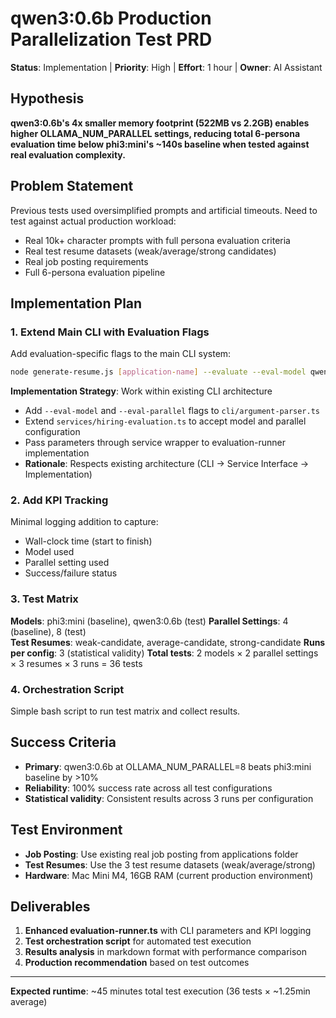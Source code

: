 # qwen3:0.6b Production Parallelization Test PRD

**Status**: Implementation | **Priority**: High | **Effort**: 1 hour | **Owner**: AI Assistant

## Hypothesis
**qwen3:0.6b's 4x smaller memory footprint (522MB vs 2.2GB) enables higher OLLAMA_NUM_PARALLEL settings, reducing total 6-persona evaluation time below phi3:mini's ~140s baseline when tested against real evaluation complexity.**

## Problem Statement
Previous tests used oversimplified prompts and artificial timeouts. Need to test against actual production workload:
- Real 10k+ character prompts with full persona evaluation criteria
- Real test resume datasets (weak/average/strong candidates)
- Real job posting requirements
- Full 6-persona evaluation pipeline

## Implementation Plan

### 1. Extend Main CLI with Evaluation Flags
Add evaluation-specific flags to the main CLI system:
```bash
node generate-resume.js [application-name] --evaluate --eval-model qwen3:0.6b --eval-parallel 8
```

**Implementation Strategy**: Work within existing CLI architecture
- Add `--eval-model` and `--eval-parallel` flags to `cli/argument-parser.ts`
- Extend `services/hiring-evaluation.ts` to accept model and parallel configuration
- Pass parameters through service wrapper to evaluation-runner implementation
- **Rationale**: Respects existing architecture (CLI → Service Interface → Implementation)

### 2. Add KPI Tracking
Minimal logging addition to capture:
- Wall-clock time (start to finish)
- Model used
- Parallel setting used
- Success/failure status

### 3. Test Matrix
**Models**: phi3:mini (baseline), qwen3:0.6b (test)
**Parallel Settings**: 4 (baseline), 8 (test)  
**Test Resumes**: weak-candidate, average-candidate, strong-candidate
**Runs per config**: 3 (statistical validity)
**Total tests**: 2 models × 2 parallel settings × 3 resumes × 3 runs = 36 tests

### 4. Orchestration Script
Simple bash script to run test matrix and collect results.

## Success Criteria
- **Primary**: qwen3:0.6b at OLLAMA_NUM_PARALLEL=8 beats phi3:mini baseline by >10%
- **Reliability**: 100% success rate across all test configurations
- **Statistical validity**: Consistent results across 3 runs per configuration

## Test Environment
- **Job Posting**: Use existing real job posting from applications folder
- **Test Resumes**: Use the 3 test resume datasets (weak/average/strong)
- **Hardware**: Mac Mini M4, 16GB RAM (current production environment)

## Deliverables
1. **Enhanced evaluation-runner.ts** with CLI parameters and KPI logging
2. **Test orchestration script** for automated test execution
3. **Results analysis** in markdown format with performance comparison
4. **Production recommendation** based on test outcomes

---
**Expected runtime**: ~45 minutes total test execution (36 tests × ~1.25min average)
